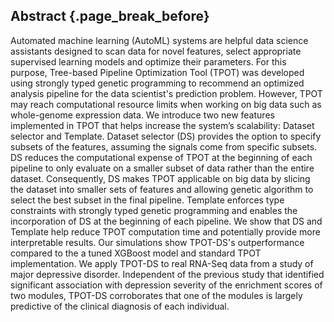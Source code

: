 ## Abstract {.page_break_before}

Automated machine learning (AutoML) systems are helpful data science assistants designed to scan data for novel features, select appropriate supervised learning models and optimize their parameters.
For this purpose, Tree-based Pipeline Optimization Tool (TPOT) was developed using strongly typed genetic programming to recommend an optimized analysis pipeline for the data scientist's prediction problem.
However, TPOT may reach computational resource limits when working on big data such as whole-genome expression data.
We introduce two new features implemented in TPOT that helps increase the system’s scalability: Dataset selector and Template. 
Dataset selector (DS) provides the option to specify subsets of the features, assuming the signals come from specific subsets.
DS reduces the computational expense of TPOT at the beginning of each pipeline to only evaluate on a smaller subset of data rather than the entire dataset.
Consequently, DS makes TPOT applicable on big data by slicing the dataset into smaller sets of features and allowing genetic algorithm to select the best subset in the final pipeline.
Template enforces type constraints with strongly typed genetic programming and enables the incorporation of DS at the beginning of each pipeline.
We show that DS and Template help reduce TPOT computation time and potentially provide more interpretable results.
Our simulations show TPOT-DS's outperformance compared to the a tuned XGBoost model and standard TPOT implementation.
We apply TPOT-DS to real RNA-Seq data from a study of major depressive disorder.
Independent of the previous study that identified significant association with depression severity of the enrichment scores of two modules, TPOT-DS corroborates that one of the modules is largely predictive of the clinical diagnosis of each individual.